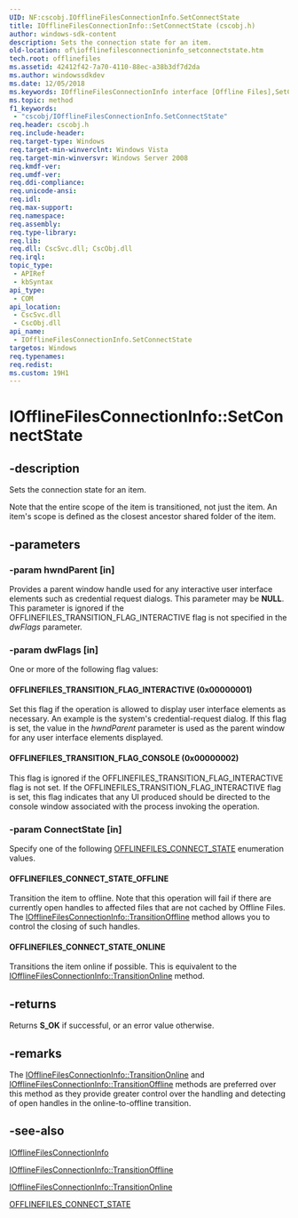 ```yaml
---
UID: NF:cscobj.IOfflineFilesConnectionInfo.SetConnectState
title: IOfflineFilesConnectionInfo::SetConnectState (cscobj.h)
author: windows-sdk-content
description: Sets the connection state for an item.
old-location: of\iofflinefilesconnectioninfo_setconnectstate.htm
tech.root: offlinefiles
ms.assetid: 42412f42-7a70-4110-88ec-a38b3df7d2da
ms.author: windowssdkdev
ms.date: 12/05/2018
ms.keywords: IOfflineFilesConnectionInfo interface [Offline Files],SetConnectState method, IOfflineFilesConnectionInfo.SetConnectState, IOfflineFilesConnectionInfo::SetConnectState, OFFLINEFILES_CONNECT_STATE_OFFLINE, OFFLINEFILES_CONNECT_STATE_ONLINE, OFFLINEFILES_TRANSITION_FLAG_CONSOLE, OFFLINEFILES_TRANSITION_FLAG_INTERACTIVE, SetConnectState, SetConnectState method [Offline Files], SetConnectState method [Offline Files],IOfflineFilesConnectionInfo interface, cscobj/IOfflineFilesConnectionInfo::SetConnectState, of.iofflinefilesconnectioninfo_setconnectstate
ms.topic: method
f1_keywords: 
 - "cscobj/IOfflineFilesConnectionInfo.SetConnectState"
req.header: cscobj.h
req.include-header: 
req.target-type: Windows
req.target-min-winverclnt: Windows Vista
req.target-min-winversvr: Windows Server 2008
req.kmdf-ver: 
req.umdf-ver: 
req.ddi-compliance: 
req.unicode-ansi: 
req.idl: 
req.max-support: 
req.namespace: 
req.assembly: 
req.type-library: 
req.lib: 
req.dll: CscSvc.dll; CscObj.dll
req.irql: 
topic_type:
 - APIRef
 - kbSyntax
api_type:
 - COM
api_location:
 - CscSvc.dll
 - CscObj.dll
api_name:
 - IOfflineFilesConnectionInfo.SetConnectState
targetos: Windows
req.typenames: 
req.redist: 
ms.custom: 19H1
---
```


# IOfflineFilesConnectionInfo::SetConnectState


## -description


Sets the connection state for an item.

Note that the entire scope of the item is transitioned, not just the item.  An item's  scope is defined as the closest ancestor shared folder of the item.


## -parameters




### -param hwndParent [in]

Provides a parent window handle used for any interactive user interface elements such as credential request dialogs.  This parameter may be <b>NULL</b>.  This parameter is ignored if the OFFLINEFILES_TRANSITION_FLAG_INTERACTIVE flag is not specified in the <i>dwFlags</i> parameter.


### -param dwFlags [in]

One or more of the following flag values:



#### OFFLINEFILES_TRANSITION_FLAG_INTERACTIVE (0x00000001)

Set this flag if the operation is allowed to display user interface elements as necessary.  An example is the system's credential-request dialog.  If this flag is set, the value in the <i>hwndParent</i> parameter is used as the parent window for any user interface elements displayed.



#### OFFLINEFILES_TRANSITION_FLAG_CONSOLE (0x00000002)

This flag is ignored if the OFFLINEFILES_TRANSITION_FLAG_INTERACTIVE flag is not set.  If the OFFLINEFILES_TRANSITION_FLAG_INTERACTIVE flag is set, this flag indicates that any UI produced should be directed to the console window associated with the process invoking the operation.


### -param ConnectState [in]

Specify one of the following <a href="https://docs.microsoft.com/windows/desktop/api/cscobj/ne-cscobj-offlinefiles_connect_state">OFFLINEFILES_CONNECT_STATE</a> enumeration values.



#### OFFLINEFILES_CONNECT_STATE_OFFLINE

Transition the item to offline.  Note that this operation will fail if there are currently open handles to affected files that are not cached by Offline Files.  The <a href="https://docs.microsoft.com/previous-versions/windows/desktop/api/cscobj/nf-cscobj-iofflinefilesconnectioninfo-transitionoffline">IOfflineFilesConnectionInfo::TransitionOffline</a> method allows you to control the closing of such handles.



#### OFFLINEFILES_CONNECT_STATE_ONLINE

Transitions the item online if possible.  This is equivalent to the <a href="https://docs.microsoft.com/previous-versions/windows/desktop/api/cscobj/nf-cscobj-iofflinefilesconnectioninfo-transitiononline">IOfflineFilesConnectionInfo::TransitionOnline</a> method.


## -returns



Returns <b>S_OK</b> if successful, or an error value otherwise.




## -remarks



The <a href="https://docs.microsoft.com/previous-versions/windows/desktop/api/cscobj/nf-cscobj-iofflinefilesconnectioninfo-transitiononline">IOfflineFilesConnectionInfo::TransitionOnline</a> and <a href="https://docs.microsoft.com/previous-versions/windows/desktop/api/cscobj/nf-cscobj-iofflinefilesconnectioninfo-transitionoffline">IOfflineFilesConnectionInfo::TransitionOffline</a> methods are preferred over this method as they provide greater control over the handling and detecting of open handles in the online-to-offline transition.




## -see-also




<a href="https://docs.microsoft.com/previous-versions/windows/desktop/api/cscobj/nn-cscobj-iofflinefilesconnectioninfo">IOfflineFilesConnectionInfo</a>



<a href="https://docs.microsoft.com/previous-versions/windows/desktop/api/cscobj/nf-cscobj-iofflinefilesconnectioninfo-transitionoffline">IOfflineFilesConnectionInfo::TransitionOffline</a>



<a href="https://docs.microsoft.com/previous-versions/windows/desktop/api/cscobj/nf-cscobj-iofflinefilesconnectioninfo-transitiononline">IOfflineFilesConnectionInfo::TransitionOnline</a>



<a href="https://docs.microsoft.com/windows/desktop/api/cscobj/ne-cscobj-offlinefiles_connect_state">OFFLINEFILES_CONNECT_STATE</a>
 

 

